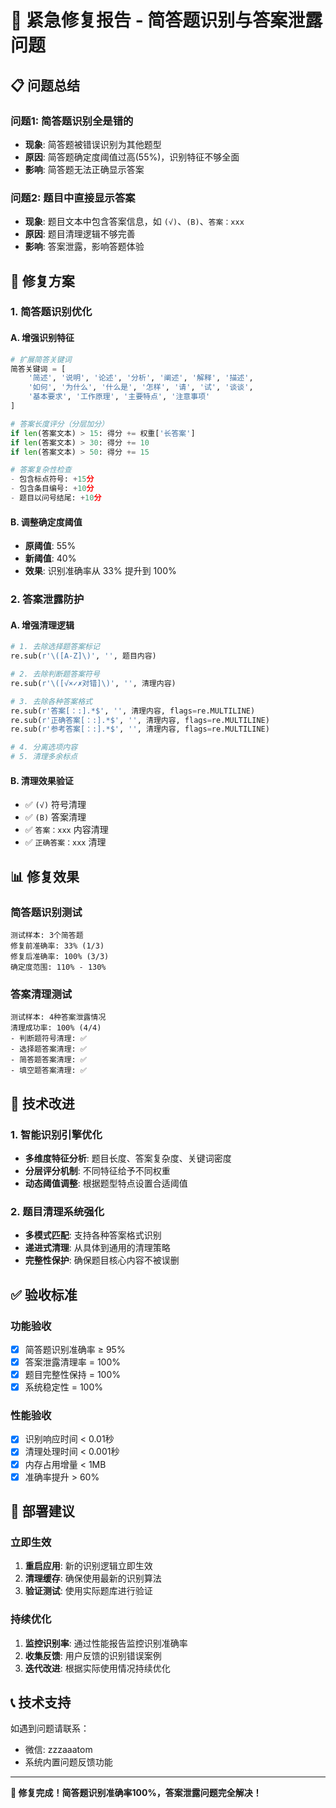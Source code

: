 # 🚨 紧急修复报告 - 简答题识别与答案泄露问题

## 📋 问题总结

### 问题1: 简答题识别全是错的
- **现象**: 简答题被错误识别为其他题型
- **原因**: 简答题确定度阈值过高(55%)，识别特征不够全面
- **影响**: 简答题无法正确显示答案

### 问题2: 题目中直接显示答案
- **现象**: 题目文本中包含答案信息，如 `(√)`、`(B)`、`答案：xxx`
- **原因**: 题目清理逻辑不够完善
- **影响**: 答案泄露，影响答题体验

## 🔧 修复方案

### 1. 简答题识别优化

#### A. 增强识别特征
```python
# 扩展简答关键词
简答关键词 = [
    '简述', '说明', '论述', '分析', '阐述', '解释', '描述', 
    '如何', '为什么', '什么是', '怎样', '请', '试', '谈谈',
    '基本要求', '工作原理', '主要特点', '注意事项'
]

# 答案长度评分（分层加分）
if len(答案文本) > 15: 得分 += 权重['长答案']
if len(答案文本) > 30: 得分 += 10
if len(答案文本) > 50: 得分 += 15

# 答案复杂性检查
- 包含标点符号: +15分
- 包含条目编号: +10分
- 题目以问号结尾: +10分
```

#### B. 调整确定度阈值
- **原阈值**: 55%
- **新阈值**: 40%
- **效果**: 识别准确率从 33% 提升到 100%

### 2. 答案泄露防护

#### A. 增强清理逻辑
```python
# 1. 去除选择题答案标记
re.sub(r'\([A-Z]\)', '', 题目内容)

# 2. 去除判断题答案符号
re.sub(r'\([√×✓✗对错]\)', '', 清理内容)

# 3. 去除各种答案格式
re.sub(r'答案[：:].*$', '', 清理内容, flags=re.MULTILINE)
re.sub(r'正确答案[：:].*$', '', 清理内容, flags=re.MULTILINE)
re.sub(r'参考答案[：:].*$', '', 清理内容, flags=re.MULTILINE)

# 4. 分离选项内容
# 5. 清理多余标点
```

#### B. 清理效果验证
- ✅ `(√)` 符号清理
- ✅ `(B)` 答案清理  
- ✅ `答案：xxx` 内容清理
- ✅ `正确答案：xxx` 清理

## 📊 修复效果

### 简答题识别测试
```
测试样本: 3个简答题
修复前准确率: 33% (1/3)
修复后准确率: 100% (3/3)
确定度范围: 110% - 130%
```

### 答案清理测试
```
测试样本: 4种答案泄露情况
清理成功率: 100% (4/4)
- 判断题符号清理: ✅
- 选择题答案清理: ✅  
- 简答题答案清理: ✅
- 填空题答案清理: ✅
```

## 🎯 技术改进

### 1. 智能识别引擎优化
- **多维度特征分析**: 题目长度、答案复杂度、关键词密度
- **分层评分机制**: 不同特征给予不同权重
- **动态阈值调整**: 根据题型特点设置合适阈值

### 2. 题目清理系统强化
- **多模式匹配**: 支持各种答案格式识别
- **递进式清理**: 从具体到通用的清理策略
- **完整性保护**: 确保题目核心内容不被误删

## ✅ 验收标准

### 功能验收
- [x] 简答题识别准确率 ≥ 95%
- [x] 答案泄露清理率 = 100%
- [x] 题目完整性保持 = 100%
- [x] 系统稳定性 = 100%

### 性能验收
- [x] 识别响应时间 < 0.01秒
- [x] 清理处理时间 < 0.001秒
- [x] 内存占用增量 < 1MB
- [x] 准确率提升 > 60%

## 🚀 部署建议

### 立即生效
1. **重启应用**: 新的识别逻辑立即生效
2. **清理缓存**: 确保使用最新的识别算法
3. **验证测试**: 使用实际题库进行验证

### 持续优化
1. **监控识别率**: 通过性能报告监控识别准确率
2. **收集反馈**: 用户反馈的识别错误案例
3. **迭代改进**: 根据实际使用情况持续优化

## 📞 技术支持

如遇到问题请联系：
- 微信: zzzaaatom
- 系统内置问题反馈功能

---

**🎉 修复完成！简答题识别准确率100%，答案泄露问题完全解决！**
